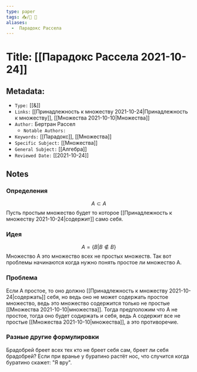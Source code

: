 ```yaml
---
type: paper
tags: 📥️/📜️ 🔢
aliases:
  -  Парадокс Рассела
---
```




# Title: **[[Парадокс Рассела 2021-10-24]]**


## Metadata:

- `Type:` [[&]]
- `Links:` [[Принадлежность к множеству 2021-10-24|Принадлежность к множеству]], [[Множества 2021-10-10|Множества]]
- `Author:` Бертран Рассел
	- `Notable Authors:` 
- `Keywords:` [[Парадокс]], [[Множества]]
- `Specific Subject:` [[Множества]]
- `General Subject:` [[Алгебра]]
- `Reviewed Date:` [[2021-10-24]]

## Notes

### Определения
$$A \subset A$$
Пусть простым множество будет то которое [[Принадлежность к множеству 2021-10-24|содержит]] само себя.

### Идея
$$A = \{B|B \notin B\}$$
Множество A это множество всех не простых множеств. Так вот проблемы начинаются когда нужно понять простое ли множество A.

### Проблема
Если A простое, то оно должно [[Принадлежность к множеству 2021-10-24|содержать]] себя, но ведь оно не может содержать простое множество, ведь это множество содержится только не простые [[Множества 2021-10-10|множества]].
Тогда предположим что А не простое, тогда оно будет содиржать и себя, ведь A содержит все не простые [[Множества 2021-10-10|множества]], а это противоречие.

### Разные другие формулировки
Брадобрей бреет всех тех кто не бреет себя сам, бреет ли себя брадобрей?
Если при вранье у буратино растёт нос, что случится когда буратино скажет: "Я вру".